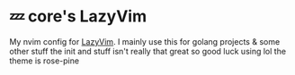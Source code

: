 # 💤 core's LazyVim

My nvim config for [LazyVim](https://github.com/LazyVim/LazyVim).
I mainly use this for golang projects & some other stuff
the init and stuff isn't really that great so good luck using lol
the theme is rose-pine
